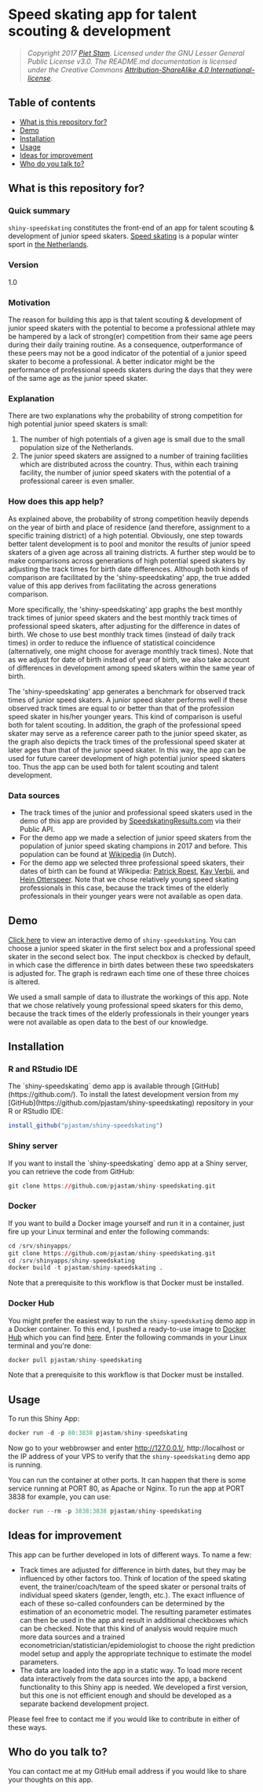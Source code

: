 # Speed skating app for talent scouting & development

> *Copyright 2017 [Piet Stam](http://www.pietstam.nl). Licensed under the GNU
> Lesser General Public License v3.0. The README.md documentation is licensed
> under the Creative Commons [Attribution-ShareAlike 4.0 International-license](http://creativecommons.org/licenses/by-sa/4.0/).*

## Table of contents

  - [What is this repository for?](#goal)
  - [Demo](#demo)
  - [Installation](#install)
  - [Usage](#usage)
  - [Ideas for improvement](#new-ideas)
  - [Who do you talk to?](#contact)

<h2 id="goal">What is this repository for?</h2>

### Quick summary
`shiny-speedskating` constitutes the front-end of an app for talent scouting & development of junior speed skaters. [Speed skating](https://en.wikipedia.org/wiki/Speed_skating) is a popular winter sport in [the Netherlands](https://en.wikipedia.org/wiki/Netherlands).

### Version
1.0

### Motivation
The reason for building this app is that talent scouting & development of junior speed skaters with the potential to become a professional athlete may be hampered by a lack of strong(er) competition from their same age peers during their daily training routine. As a consequence, outperformance of these peers may not be a good indicator of the potential of a junior speed skater to become a professional. A better indicator might be the performance of professional speeds skaters during the days that they were of the same age as the junior speed skater.

### Explanation
There are two explanations why the probability of strong competition for high potential junior speed skaters is small:
1. The number of high potentials of a given age is small due to the small population size of the Netherlands.
2. The junior speed skaters are assigned to a number of training facilities which are distributed across the country. Thus, within each training facility, the number of junior speed skaters with the potential of a professional career is even smaller.

### How does this app help?
As explained above, the probability of strong competition heavily depends on the year of birth and place of residence (and therefore, assignment to a specific training district) of a high potential. Obviously, one step towards better talent development is to pool and monitor the results of junior speed skaters of a given age across all training districts. A further step would be to make comparisons across generations of high potential speed skaters by adjusting the track times for birth date differences. Although both kinds of comparison are facilitated by the 'shiny-speedskating' app, the true added value of this app derives from facilitating the across generations comparison.

More specifically, the 'shiny-speedskating' app graphs the best monthly track times of junior speed skaters and the best monthly track times of professional speed skaters, after adjusting for the difference in dates of birth. We chose to use best monthly track times (instead of daily track times) in order to reduce the influence of statistical coincidence (alternatively, one might choose for average monthly track times). Note that as we adjust for date of birth instead of year of birth, we also take account of differences in development among speed skaters within the same year of birth.

The 'shiny-speedskating' app generates a benchmark for observed track times of junior speed skaters. A junior speed skater performs well if these observed track times are equal to or better than that of the profession speed skater in his/her younger years. This kind of comparison is useful both for talent scouting. In addition, the graph of the professional speed skater may serve as a reference career path to the junior speed skater, as the graph also depicts the track times of the professional speed skater at later ages than that of the junior speed skater. In this way, the app can be used for future career development of high potential junior speed skaters too. Thus the app can be used both for talent scouting and talent development.

### Data sources

  - The track times of the junior and professional speed skaters used in the demo of this app are provided by [SpeedskatingResults.com](http://speedskatingresults.com/) via their Public API.
  - For the demo app we made a selection of junior speed skaters from the population of junior speed skating champions in 2017 and before. This population can be found at [Wikipedia](https://nl.wikipedia.org/wiki/Nederlandse_kampioenschappen_schaatsen_junioren) (in Dutch).
  - For the demo app we selected three professional speed skaters, their dates of birth can be found at Wikipedia: [Patrick Roest](https://nl.wikipedia.org/wiki/Patrick_Roest), [Kay Verbij](https://nl.wikipedia.org/wiki/Kai_Verbij), and [Hein Otterspeer](https://nl.wikipedia.org/wiki/Hein_Otterspeer). Note that we chose relatively young speed skating professionals in this case, because the track times  of the elderly professionals in their younger years were not available as open data.

<h2 id="demo">Demo</h2>

[Click here](https://pjastam.shinyapps.io/speedskating/) to view an interactive demo of `shiny-speedskating`. You can choose a junior speed skater in the first select box and a professional speed skater in the second select box. The input checkbox is checked by default, in which case the difference in birth dates between these two speedskaters is adjusted for. The graph is redrawn each time one of these three choices is altered.

We used a small sample of data to illustrate the workings of this app. Note that we chose relatively young professional speed skaters for this demo, because the track times of the elderly professionals in their younger years were not available as open data to the best of our knowledge.

<h2 id="install">Installation</h2>

<h3>R and RStudio IDE</h3>
The `shiny-speedskating` demo app is available through [GitHub](https://github.com/). To install the latest development version from my [GitHub](https://github.com/pjastam/shiny-speedskating) repository in your R or RStudio IDE:

``` r
install_github("pjastam/shiny-speedskating")
```

<h3>Shiny server</h3>
If you want to install the `shiny-speedskating` demo app at a Shiny server, you can retrieve the code from GitHub:

``` r
git clone https://github.com/pjastam/shiny-speedskating.git
```

<h3>Docker</h3>

If you want to build a Docker image yourself and run it in a container, just fire up your Linux terminal and enter the following commands:

``` r
cd /srv/shinyapps/
git clone https://github.com/pjastam/shiny-speedskating.git
cd /srv/shinyapps/shiny-speedskating
docker build -t pjastam/shiny-speedskating .
```

Note that a prerequisite to this workflow is that Docker must be installed.

<h3>Docker Hub</h3>

You might prefer the easiest way to run the `shiny-speedskating` demo app in a Docker container. To this end, I pushed a ready-to-use image to [Docker Hub](https://hub.docker.com/) which you can find [here](https://hub.docker.com/r/pjastam/shiny-speedskating/). Enter the following commands in your Linux terminal and you're done:

``` r
docker pull pjastam/shiny-speedskating
```

Note that a prerequisite to this workflow is that Docker must be installed.

<h2 id="usage">Usage</h2>

To run this Shiny App:

``` r
docker run -d -p 80:3838 pjastam/shiny-speedskating
```

Now go to your webbrowser and enter http://127.0.0.1/, http://localhost or the IP address of your VPS to verify that the `shiny-speedskating` demo app is running.

You can run the container at other ports. It can happen that there is some service running at PORT 80, as Apache or Nginx. To run the app at PORT 3838 for example, you can use:

``` r
docker run --rm -p 3838:3838 pjastam/shiny-speedskating
```

<h2 id="new-ideas">Ideas for improvement</h2>

This app can be further developed in lots of different ways. To name a few:

  - Track times are adjusted for difference in birth dates, but they may be influenced by other factors too. Think of location of the speed skating event, the trainer/coach/team of the speed skater or personal traits of individual speed skaters (gender, length, etc.). The exact influence of each of these so-called confounders can be determined by the estimation of an econometric model. The resulting parameter estimates can then be used in the app and result in additional checkboxes which can be checked. Note that this kind of analysis would require much more data sources and a trained econometrician/statistician/epidemiologist to choose the right prediction model setup and apply the appropriate technique to estimate the model parameters.
  - The data are loaded into the app in a static way. To load more recent data interactively from the data sources into the app, a backend functionality to this Shiny app is needed. We developed a first version, but this one is not efficient enough and should be developed as a separate backend development project.
  
Please feel free to contact me if you would like to contribute in either of these ways.

<h2 id="contact">Who do you talk to?</h2>

You can contact me at my GitHub email address if you would like to share your thoughts on this app.